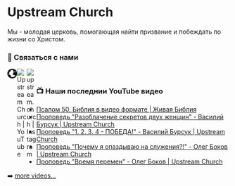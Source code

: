 # Upstream Church

Мы - молодая церковь, помогающая найти призвание и побеждать по жизни со Христом.

### 👥 Связаться с нами

[<img align="left" alt="upstream.life" width="22px" src="https://raw.githubusercontent.com/iconic/open-iconic/master/svg/globe.svg" />][website]
[<img align="left" alt="UpstreamChurch | YouTube" width="22px" src="https://cdn.jsdelivr.net/npm/simple-icons@v3/icons/youtube.svg" />][youtube]
[<img align="left" alt="upstream.church | Instagram" width="22px" src="https://cdn.jsdelivr.net/npm/simple-icons@v3/icons/instagram.svg" />][instagram]

<br />

### 📺 Наши последнии YouTube видео
<!-- YOUTUBE:START -->
- [Псалом 50. Библия в видео формате | Живая Библия](https://www.youtube.com/watch?v=94H37Bjrumo)
- [Проповедь &quot;Разоблачение секретов двух женщин&quot; - Василий Бурсук | Upstream Church](https://www.youtube.com/watch?v=9Ud2Bg19Ij4)
- [Проповедь &quot;1. 2. 3. 4 - ПОБЕДА!&quot; - Василий Бурсук | Upstream Church](https://www.youtube.com/watch?v=jFw6R8Rc2bU)
- [Проповедь &quot;Почему я опаздываю на служения?!&quot; - Олег Боков | Upstream Church](https://www.youtube.com/watch?v=BLqgc9So_2c)
- [Проповедь &quot;Время перемен&quot; - Олег Боков | Upstream Church](https://www.youtube.com/watch?v=jlSlvAPFAf4)
<!-- YOUTUBE:END -->

➡️ [more videos...](https://youtube.com/UpstreamChurch)

[website]: https://upstream.life/
[youtube]: https://youtube.com/UpstreamChurch
[instagram]: https://www.instagram.com/upstream.church
